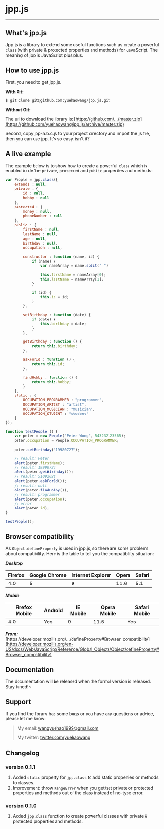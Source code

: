 # jpp.js
--------

## What's jpp.js
Jpp.js is a library to extend some useful functions such as create a powerful `class` (with private & protected properties and methods) for JavaScript. The meaning of jpp is JavaScript plus plus. 

## How to use jpp.js
First, you need to get jpp.js.

**With Git:**

```
$ git clone git@github.com:yuehaowang/jpp.js.git
```

**Without Git:**

The url to download the library is: [https://github.com/.../master.zip](https://github.com/yuehaowang/jpp.js/archive/master.zip)

Second, copy jpp-a.b.c.js to your project directory and import the js file, then you can use jpp. It's so easy, isn't it?

## A live example
The example below is to show how to create a powerful `class` which is enabled to define `private`, `protected` and `public` properties and methods:
```javascript
var People = jpp.class({
	extends : null,
	private : {
		id : null,
		hobby : null
	},
	protected : {
		money : null,
		phoneNumber : null
	},
	public : {
		firstName : null,
		lastName : null,
		age : null,
		birthday : null,
		occupation : null,
		
		constructor : function (name, id) {
			if (name) {
				var nameArray = name.split(" ");

				this.firstName = nameArray[0];
				this.lastName = nameArray[1];
			}

			if (id) {
				this.id = id;
			}
		},

		setBirthday : function (date) {
			if (date) {
				this.birthday = date;
			}
		},

		getBirthday : function () {
			return this.birthday;
		},

		askForId : function () {
			return this.id;
		},

		findHobby : function () {
			return this.hobby;
		}
	},
	static : {
		OCCUPATION_PROGRAMMER : "programmer",
		OCCUPATION_ARTIST : "artist",
		OCCUPATION_MUSICIAN : "musician",
		OCCUPATION_STUDENT : "student"
	}
});

function testPeople () {
	var peter = new People("Peter Wong", 543232123565);
	peter.occupation = People.OCCUPATION_PROGRAMMER;
	
	peter.setBirthday("19980727");

	// result: Peter
	alert(peter.firstName);
	// result: 19990727
	alert(peter.getBirthday());
	// result: 51092028
	alert(peter.askForId());
	// result: null
	alert(peter.findHobby());
	// result: programmer
	alert(peter.occupation);
	// error
	alert(peter.id);
}

testPeople();
```

## Browser compatibility
As `Object.defineProperty` is used in jpp.js, so there are some problems about compatibility. Here is the table to tell you the compatibility situation:

***Desktop***

| Firefox | Google Chrome | Internet Explorer | Opera | Safari |
| ------- | ------------- | ----------------- | ----- | ------ |
| 4.0     | 5             | 9                 | 11.6  | 5.1    |

***Mobile***

| Firefox Mobile | Android | IE Mobile | Opera Mobile | Safari Mobile |
| -------------- | ------- | --------- | ------------ | ------------- |
| 4.0            | Yes     | 9         | 11.5         | Yes           |


***From:*** [https://developer.mozilla.org/.../defineProperty#Browser_compatibility](https://developer.mozilla.org/en-US/docs/Web/JavaScript/Reference/Global_Objects/Object/defineProperty#Browser_compatibility)

## Documentation
The documentation will be released when the formal version is released. Stay tuned!~

## Support
If you find the library has some bugs or you have any questions or advice, please let me know:

> My email: wangyuehao1999@gmail.com
> 
> My twitter: [twitter.com/yuehaowang](twitter.com/yuehaowang)

## Changelog

### version 0.1.1
1. Added `static` property for `jpp.class` to add static properties or methods to classes.
3. Improvement: throw `RangeError` when you get/set private or protected properties and methods out of the class instead of no-type error.

### version 0.1.0
1. Added `jpp.class` function to create powerful classes with private & protected properties and methods.
